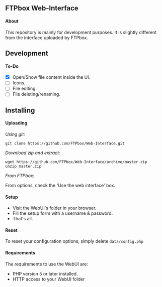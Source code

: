 FTPbox Web-Interface
--------------

#### About

This repository is mainly for development purposes. It is slightly different from the interface uploaded by FTPbox.


Development
--------------

#### To-Do

- [x] Open/Show file content inside the UI.
- [ ] Icons.
- [ ] File editing.
- [ ] File deleting/renaming.

Installing
--------------

#### Uploading

*Using git:*

```
git clone https://github.com/FTPbox/Web-Interface.git
```

*Download zip and extract:*

```
wget https://github.com/FTPbox/Web-Interface/archive/master.zip
unzip master.zip
```

*From FTPbox:*

From options, check the 'Use the web interface' box.

#### Setup

- Visit the WebUI's folder in your browser.
- Fill the setup form with a username & password.
- That's all.

#### Reset

To reset your configuration options, simply delete `data/config.php`

#### Requirements

The requirements to use the WebUI are:

- PHP version 5 or later installed.
- HTTP access to your WebUI folder